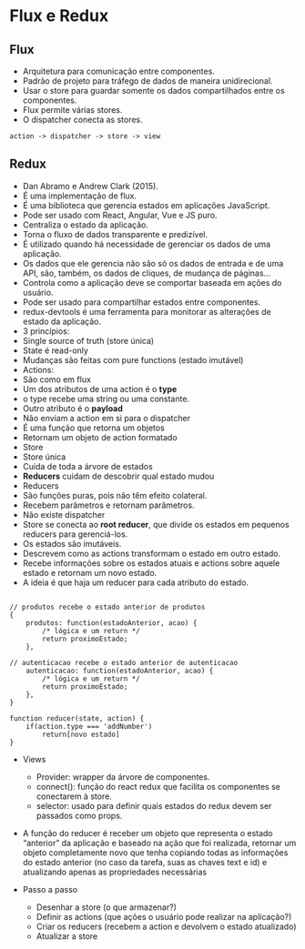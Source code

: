 # Flux e Redux

## Flux 

 - Arquitetura para comunicação entre componentes.
 - Padrão de projeto para tráfego de dados de maneira unidirecional.
 - Usar o store para guardar somente os dados compartilhados entre os componentes.
 - Flux permite várias stores.
 - O dispatcher conecta as stores.
```
action -> dispatcher -> store -> view
```

## Redux

 - Dan Abramo e Andrew Clark (2015).
 - É uma implementação de flux.
 - É uma biblioteca que gerencia estados em aplicações JavaScript.
 - Pode ser usado com React, Angular, Vue e JS puro.
 - Centraliza o estado da aplicação.
 - Torna o fluxo de dados transparente e predizível.
 - É utilizado quando há necessidade de gerenciar os dados de uma aplicação.
 - Os dados que ele gerencia não são só os dados de entrada e de uma API, são, também, os dados de cliques, de mudança de páginas...
 - Controla como a aplicação deve se comportar baseada em ações do usuário.
 - Pode ser usado para compartilhar estados entre componentes.
 - redux-devtools é uma ferramenta para monitorar as alterações de estado da aplicação.
 - 3 princípios:
 - Single source of truth (store única)
 - State é read-only
 - Mudanças são feitas com pure functions (estado imutável)
 - Actions:
  - São como em flux
  - Um dos atributos de uma action é o **type**
  - o type recebe uma string ou uma constante.
  - Outro atributo é o **payload**
  - Não enviam a action em si para o dispatcher
  - É uma função que retorna um objetos
  - Retornam um objeto de action formatado
 - Store
  - Store única
  - Cuida de toda a árvore de estados
  - **Reducers** cuidam de descobrir qual estado mudou
 - Reducers
  - São funções puras, pois não têm efeito colateral.
  - Recebem parâmetros e retornam parâmetros.
  - Não existe dispatcher
  - Store se conecta ao **root reducer**, que divide os estados em pequenos reducers para gerenciá-los.
  - Os estados são imutáveis.
  - Descrevem como as actions transformam o estado em outro estado.
  - Recebe informações sobre os estados atuais e actions sobre aquele estado e retornam um novo estado.
  - A ideia é que haja um reducer para cada atributo do estado. 

```

// produtos recebe o estado anterior de produtos
{
	produtos: function(estadoAnterior, acao) {
		/* lógica e um return */
		return proximoEstado;
	},

// autenticacao recebe o estado anterior de autenticacao
	autenticacao: function(estadoAnterior, acao) {
		/* lógica e um return */
		return proximoEstado;
	},
}
```

```
function reducer(state, action) {
	if(action.type === 'addNumber')
		return[novo estado]
}
```


- Views
  - Provider: wrapper da árvore de componentes.
  - connect(): função do react redux que facilita os componentes se conectarem à store.
  - selector: usado para definir quais estados do redux devem ser passados como props.
 - A função do reducer é receber um objeto que representa o estado “anterior” da aplicação e baseado na ação que foi realizada, retornar um objeto completamente novo que tenha copiando todas as informações do estado anterior (no caso da tarefa, suas as chaves text e id) e atualizando apenas as propriedades necessárias
 
- Passo a passo 
  - Desenhar a store (o que armazenar?)
  - Definir as actions (que ações o usuário pode realizar na aplicação?)
  - Criar os reducers (recebem a action e devolvem o estado atualizado)
  - Atualizar a store










